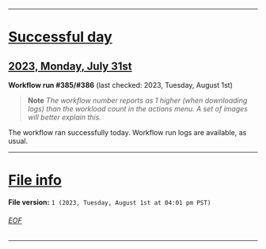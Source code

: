 
***

# [Successful day](#Successful-day)

## [2023, Monday, July 31st](#2023-Sunday-July-31st)

**Workflow run #385/#386** (last checked: 2023, Tuesday, August 1st)

> **Note** _The workflow number reports as 1 higher (when downloading logs) than the workload count in the actions menu. A set of images will better explain this._

The workflow ran successfully today. Workflow run logs are available, as usual.

***

# [File info](#File-info)

**File version:** `1 (2023, Tuesday, August 1st at 04:01 pm PST)`

###### [EOF](#EOF)

***
